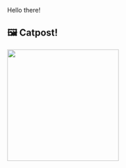 Hello there!



## 🖼️ Catpost!

<sub>
    <img src="https://cdn2.thecatapi.com/images/MTUxNTQwNQ.jpg" height="256">
</sub>

